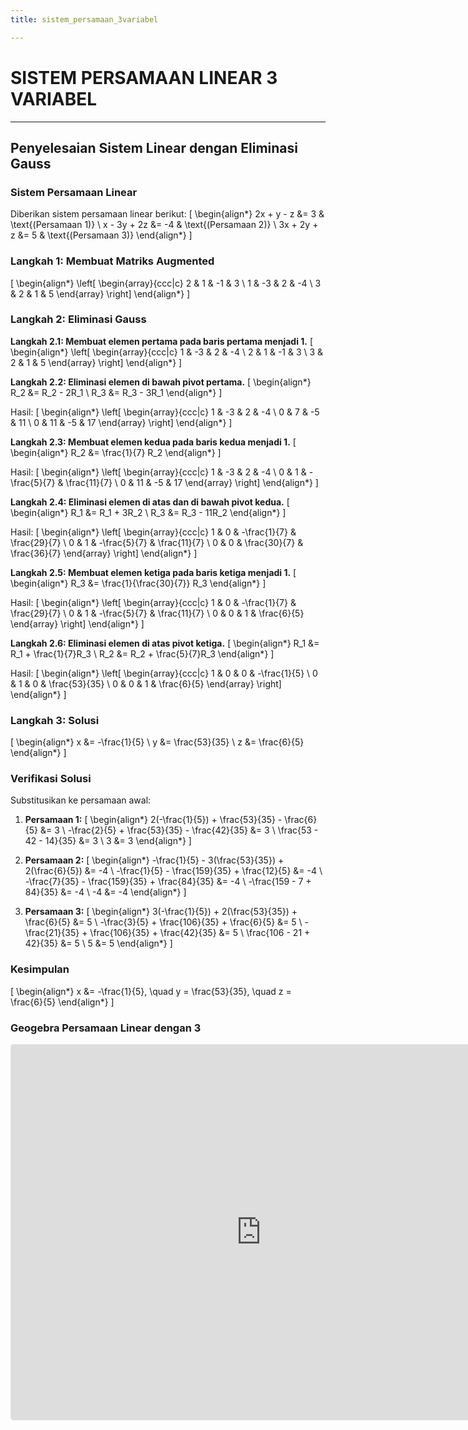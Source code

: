 ```yaml
---
title: sistem_persamaan_3variabel

---
```


# SISTEM PERSAMAAN LINEAR 3 VARIABEL

---

## Penyelesaian Sistem Linear dengan Eliminasi Gauss
### Sistem Persamaan Linear
Diberikan sistem persamaan linear berikut:
\[
\begin{align*}
2x + y - z &= 3  & \text{(Persamaan 1)} \\
x - 3y + 2z &= -4 & \text{(Persamaan 2)} \\
3x + 2y + z &= 5  & \text{(Persamaan 3)}
\end{align*}
\]

### **Langkah 1: Membuat Matriks Augmented**
\[
\begin{align*}
\left[
\begin{array}{ccc|c}
2 & 1 & -1 & 3 \\
1 & -3 & 2 & -4 \\
3 & 2 & 1 & 5
\end{array}
\right]
\end{align*}
\]

### **Langkah 2: Eliminasi Gauss**
**Langkah 2.1: Membuat elemen pertama pada baris pertama menjadi 1.**
\[
\begin{align*}
\left[
\begin{array}{ccc|c}
1 & -3 & 2 & -4 \\
2 & 1 & -1 & 3 \\
3 & 2 & 1 & 5
\end{array}
\right]
\end{align*}
\]

**Langkah 2.2: Eliminasi elemen di bawah pivot pertama.**
\[
\begin{align*}
R_2 &= R_2 - 2R_1 \\
R_3 &= R_3 - 3R_1
\end{align*}
\]

Hasil:
\[
\begin{align*}
\left[
\begin{array}{ccc|c}
1 & -3 & 2 & -4 \\
0 & 7 & -5 & 11 \\
0 & 11 & -5 & 17
\end{array}
\right]
\end{align*}
\]

**Langkah 2.3: Membuat elemen kedua pada baris kedua menjadi 1.**
\[
\begin{align*}
R_2 &= \frac{1}{7} R_2
\end{align*}
\]

Hasil:
\[
\begin{align*}
\left[
\begin{array}{ccc|c}
1 & -3 & 2 & -4 \\
0 & 1 & -\frac{5}{7} & \frac{11}{7} \\
0 & 11 & -5 & 17
\end{array}
\right]
\end{align*}
\]

**Langkah 2.4: Eliminasi elemen di atas dan di bawah pivot kedua.**
\[
\begin{align*}
R_1 &= R_1 + 3R_2 \\
R_3 &= R_3 - 11R_2
\end{align*}
\]

Hasil:
\[
\begin{align*}
\left[
\begin{array}{ccc|c}
1 & 0 & -\frac{1}{7} & \frac{29}{7} \\
0 & 1 & -\frac{5}{7} & \frac{11}{7} \\
0 & 0 & \frac{30}{7} & \frac{36}{7}
\end{array}
\right]
\end{align*}
\]

**Langkah 2.5: Membuat elemen ketiga pada baris ketiga menjadi 1.**
\[
\begin{align*}
R_3 &= \frac{1}{\frac{30}{7}} R_3
\end{align*}
\]

Hasil:
\[
\begin{align*}
\left[
\begin{array}{ccc|c}
1 & 0 & -\frac{1}{7} & \frac{29}{7} \\
0 & 1 & -\frac{5}{7} & \frac{11}{7} \\
0 & 0 & 1 & \frac{6}{5}
\end{array}
\right]
\end{align*}
\]

**Langkah 2.6: Eliminasi elemen di atas pivot ketiga.**
\[
\begin{align*}
R_1 &= R_1 + \frac{1}{7}R_3 \\
R_2 &= R_2 + \frac{5}{7}R_3
\end{align*}
\]

Hasil:
\[
\begin{align*}
\left[
\begin{array}{ccc|c}
1 & 0 & 0 & -\frac{1}{5} \\
0 & 1 & 0 & \frac{53}{35} \\
0 & 0 & 1 & \frac{6}{5}
\end{array}
\right]
\end{align*}
\]

### **Langkah 3: Solusi**
\[
\begin{align*}
x &= -\frac{1}{5} \\
y &= \frac{53}{35} \\
z &= \frac{6}{5}
\end{align*}
\]

### **Verifikasi Solusi**
Substitusikan ke persamaan awal:

1. **Persamaan 1:**
\[
\begin{align*}
2(-\frac{1}{5}) + \frac{53}{35} - \frac{6}{5} &= 3 \\
-\frac{2}{5} + \frac{53}{35} - \frac{42}{35} &= 3 \\
\frac{53 - 42 - 14}{35} &= 3 \\
3 &= 3
\end{align*}
\]

2. **Persamaan 2:**
\[
\begin{align*}
-\frac{1}{5} - 3(\frac{53}{35}) + 2(\frac{6}{5}) &= -4 \\
-\frac{1}{5} - \frac{159}{35} + \frac{12}{5} &= -4 \\
-\frac{7}{35} - \frac{159}{35} + \frac{84}{35} &= -4 \\
-\frac{159 - 7 + 84}{35} &= -4 \\
-4 &= -4
\end{align*}
\]

3. **Persamaan 3:**
\[
\begin{align*}
3(-\frac{1}{5}) + 2(\frac{53}{35}) + \frac{6}{5} &= 5 \\
-\frac{3}{5} + \frac{106}{35} + \frac{6}{5} &= 5 \\
-\frac{21}{35} + \frac{106}{35} + \frac{42}{35} &= 5 \\
\frac{106 - 21 + 42}{35} &= 5 \\
5 &= 5
\end{align*}
\]

### **Kesimpulan**
\[
\begin{align*}
x &= -\frac{1}{5}, \quad y = \frac{53}{35}, \quad z = \frac{6}{5}
\end{align*}
\]


### Geogebra Persamaan Linear dengan 3
<iframe src="https://www.geogebra.org/calculator/jpjtusjh?embed" width="800" height="600" allowfullscreen style="border: 1px solid #e4e4e4;border-radius: 4px;" frameborder="0"></iframe>